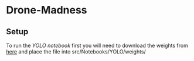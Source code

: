 # Drone-Madness
## Setup
To run the *YOLO notebook* first you will need to download the weights from [here](https://pjreddie.com/media/files/yolov3.weights) and place the file into src/Notebooks/YOLO/weights/